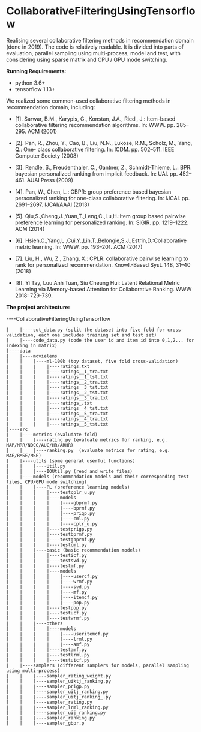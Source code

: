 # CollaborativeFilteringUsingTensorflow
Realising several collaborative filtering methods in recommendation domain (done in 2019).
The code is relatively readable. It is divided into parts of evaluation, parallel sampling using multi-process, model and test, with considering using sparse matrix and CPU / GPU mode switching.

**Running Requirements:**
* python 3.6+
* tensorflow 1.13+


We realized some common-used collaborative filtering methods in recommendation domain, including:

* [1]. Sarwar, B.M., Karypis, G., Konstan, J.A., Riedl, J.: Item-based collaborative filtering recommendation algorithms. In: WWW. pp. 285–295. ACM (2001)

* [2]. Pan, R., Zhou, Y., Cao, B., Liu, N.N., Lukose, R.M., Scholz, M., Yang, Q.: One- class collaborative filtering. In: ICDM. pp. 502–511. IEEE Computer Society (2008)

* [3]. Rendle, S., Freudenthaler, C., Gantner, Z., Schmidt-Thieme, L.: BPR: bayesian personalized ranking from implicit feedback. In: UAI. pp. 452–461. AUAI Press (2009)

* [4]. Pan, W., Chen, L.: GBPR: group preference based bayesian personalized ranking for one-class collaborative filtering. In: IJCAI. pp. 2691–2697. IJCAI/AAAI (2013)

* [5]. Qiu,S.,Cheng,J.,Yuan,T.,Leng,C.,Lu,H.:Item group based pairwise preference learning for personalized ranking. In: SIGIR. pp. 1219–1222. ACM (2014)

* [6]. Hsieh,C.,Yang,L.,Cui,Y.,Lin,T.,Belongie,S.J.,Estrin,D.:Collaborative metric learning. In: WWW. pp. 193–201. ACM (2017)

* [7]. Liu, H., Wu, Z., Zhang, X.: CPLR: collaborative pairwise learning to rank for personalized recommendation. Knowl.-Based Syst. 148, 31–40 (2018)

* [8]. Yi Tay, Luu Anh Tuan, Siu Cheung Hui: Latent Relational Metric Learning via Memory-based Attention for Collaborative Ranking. WWW 2018: 729-739.


**The project architecture:**

----CollaborativeFilteringUsingTensorflow

    |    |----cut_data.py (split the dataset into five-fold for cross-validation, each one includes training set and test set)
    |    |----code_data.py (code the user id and item id into 0,1,2... for indexing in matrix)
    |----data
    |    |----movielens
    |    |    |----ml-100k (toy dataset, five fold cross-validation)
    |    |    |    |----ratings.txt
    |    |    |    |----ratings__1_tra.txt
    |    |    |    |----ratings__1_tst.txt
    |    |    |    |----ratings__2_tra.txt
    |    |    |    |----ratings__3_tst.txt
    |    |    |    |----ratings__2_tst.txt
    |    |    |    |----ratings__3_tra.txt
    |    |    |    |----ratings_.txt
    |    |    |    |----ratings__4_tst.txt
    |    |    |    |----ratings__5_tra.txt
    |    |    |    |----ratings__4_tra.txt
    |    |    |    |----ratings__5_tst.txt
    |----src
    |    |----metrics (evaludate fold)
    |    |    |----rating.py (evaluate metrics for ranking, e.g. MAP/MRR/NDCG/AUC/HR/ARHR)
    |    |    |----ranking.py  (evaluate metrics for rating, e.g. MAE/RMSE/MSE)
    |    |----utils (some general userful functions)
    |    |    |----Util.py 
    |    |    |----IOUtil.py (read and write files)
    |    |----models (recommendation models and their corresponding test files, CPU/GPU mode switching)
    |    |    |----PL (preference learning models)
    |    |    |    |----testcplr_u.py
    |    |    |    |----models
    |    |    |    |    |----gbprmf.py
    |    |    |    |    |----bprmf.py
    |    |    |    |    |----prigp.py
    |    |    |    |    |----cml.py
    |    |    |    |    |----cplr_u.py
    |    |    |    |----testprigp.py
    |    |    |    |----testbprmf.py
    |    |    |    |----testgbprmf.py
    |    |    |    |----testcml.py
    |    |    |----basic (basic recommendation models)
    |    |    |    |----testicf.py
    |    |    |    |----testsvd.py
    |    |    |    |----testmf.py
    |    |    |    |----models
    |    |    |    |    |----usercf.py
    |    |    |    |    |----wrmf.py
    |    |    |    |    |----svd.py
    |    |    |    |    |----mf.py
    |    |    |    |    |----itemcf.py
    |    |    |    |    |----pop.py
    |    |    |    |----testpop.py
    |    |    |    |----testucf.py
    |    |    |    |----testwrmf.py
    |    |    |----others
    |    |    |    |----models
    |    |    |    |    |----useritemcf.py
    |    |    |    |    |----lrml.py
    |    |    |    |    |----amf.py
    |    |    |    |----testamf.py
    |    |    |    |----testlrml.py
    |    |    |    |----testuicf.py
    |    |----samplers (different samplers for models, parallel sampling using multi-process)
    |    |    |----sampler_rating_weight.py
    |    |    |----sampler_uiktj_ranking.py
    |    |    |----sampler_prigp.py
    |    |    |----sampler_uitj_ranking.py
    |    |    |----sampler_uitj_ranking_.py
    |    |    |----sampler_rating.py
    |    |    |----sampler_lrml_ranking.py
    |    |    |----sampler_uij_ranking.py
    |    |    |----sampler_ranking.py
    |    |    |----sampler_gbpr.p
